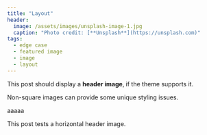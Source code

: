 ```yaml
---
title: "Layout"
header:
  image: /assets/images/unsplash-image-1.jpg
  caption: "Photo credit: [**Unsplash**](https://unsplash.com)"
tags:
  - edge case
  - featured image
  - image
  - layout
---
```


This post should display a **header image**, if the theme supports it.

Non-square images can provide some unique styling issues.

<div id="gitalk-container"></div>

<script type="text/javascript">
  window.onload = function() {
    var rawPath = window.location.pathname;
    var pageId = md5(rawPath);  // 生成固定长度的哈希字符串
    
    var gitalk = new Gitalk({
      clientID: 'Ov23livLCw69zvvmm6ZD',
      clientSecret: '575ec7359cdcc9fa81ea3addd623f85f4c468737',
      repo: 'comments',
      owner: 'steakdream',
      admin: ['steakdream'],
      id: pageId,  // 使用处理后的 pageId
      distractionFreeMode: false,
      debug: true
    });
    gitalk.render('gitalk-container');
  }
</script>


aaaaa

This post tests a horizontal header image.
